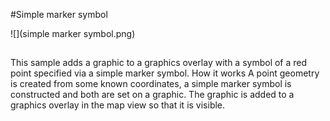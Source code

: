 #Simple marker symbol

![](simple marker symbol.png)

##

This sample adds a graphic to a graphics overlay with a symbol of a red point specified via a simple marker symbol.
How it works
A point geometry is created from some known coordinates, a simple marker symbol is constructed and both are set on a graphic. The graphic is added to a graphics overlay in the map view so that it is visible.
